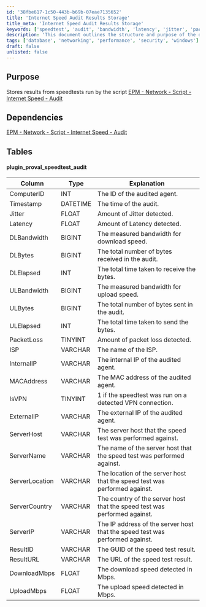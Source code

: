 ```yaml
---
id: '38fbe617-1c50-443b-b69b-07eae7135652'
title: 'Internet Speed Audit Results Storage'
title_meta: 'Internet Speed Audit Results Storage'
keywords: ['speedtest', 'audit', 'bandwidth', 'latency', 'jitter', 'packetloss', 'vpn', 'isp']
description: 'This document outlines the structure and purpose of the database table used to store results from internet speed tests conducted by the EPM Network script. It details the dependencies, the columns in the database table, and their explanations to facilitate understanding and usage of the stored data.'
tags: ['database', 'networking', 'performance', 'security', 'windows']
draft: false
unlisted: false
---
```

## Purpose

Stores results from speedtests run by the script [EPM - Network - Script - Internet Speed - Audit](https://proval.itglue.com/DOC-5078775-9166226)  

## Dependencies

[EPM - Network - Script - Internet Speed - Audit](https://proval.itglue.com/DOC-5078775-9166226)  

## Tables

#### plugin_proval_speedtest_audit

| Column          | Type     | Explanation                                                                 |
|-----------------|----------|-----------------------------------------------------------------------------|
| ComputerID      | INT      | The ID of the audited agent.                                               |
| Timestamp       | DATETIME | The time of the audit.                                                    |
| Jitter          | FLOAT    | Amount of Jitter detected.                                                |
| Latency         | FLOAT    | Amount of Latency detected.                                               |
| DLBandwidth     | BIGINT   | The measured bandwidth for download speed.                                |
| DLBytes         | BIGINT   | The total number of bytes received in the audit.                         |
| DLElapsed       | INT      | The total time taken to receive the bytes.                               |
| ULBandwidth     | BIGINT   | The measured bandwidth for upload speed.                                  |
| ULBytes         | BIGINT   | The total number of bytes sent in the audit.                             |
| ULElapsed       | INT      | The total time taken to send the bytes.                                  |
| PacketLoss      | TINYINT  | Amount of packet loss detected.                                           |
| ISP             | VARCHAR  | The name of the ISP.                                                     |
| InternalIP      | VARCHAR  | The internal IP of the audited agent.                                    |
| MACAddress      | VARCHAR  | The MAC address of the audited agent.                                    |
| IsVPN           | TINYINT  | 1 if the speedtest was run on a detected VPN connection.                 |
| ExternalIP      | VARCHAR  | The external IP of the audited agent.                                    |
| ServerHost      | VARCHAR  | The server host that the speed test was performed against.               |
| ServerName      | VARCHAR  | The name of the server host that the speed test was performed against.   |
| ServerLocation  | VARCHAR  | The location of the server host that the speed test was performed against.|
| ServerCountry   | VARCHAR  | The country of the server host that the speed test was performed against. |
| ServerIP        | VARCHAR  | The IP address of the server host that the speed test was performed against.|
| ResultID        | VARCHAR  | The GUID of the speed test result.                                        |
| ResultURL       | VARCHAR  | The URL of the speed test result.                                         |
| DownloadMbps    | FLOAT    | The download speed detected in Mbps.                                      |
| UploadMbps      | FLOAT    | The upload speed detected in Mbps.                                        |







